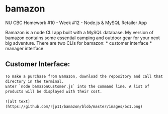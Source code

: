# bamazon
NU CBC Homework #10 - Week #12 - Node.js &amp; MySQL Retailer App

Bamazon is a node CLI app built with a MySQL database. My version of bamazon contains some essential camping and outdoor gear for your next big adventure.
There are two CLIs for bamazon:
    * customer interface
    * manager interface

## Customer Interface:
    To make a purchase from Bamazon, download the repository and call that directory in the terminal.
    Enter `node bamazonCustomer.js` into the command line. A list of products will be displayed with their cost.
    
    ![alt text](https://github.com/rjp11/bamazon/blob/master/images/bc1.png)
